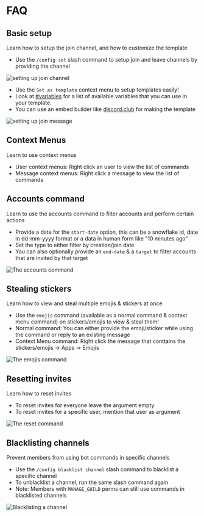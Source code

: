 # FAQ

## Basic setup

Learn how to setup the join channel, and how to customize the template&#x20;

* Use the `/config set` slash command to setup join and leave channels by providing the channel

![setting up join channel](https://i.imgur.com/kWe5qjX.gif)

* Use the `Set as template` context menu to setup templates easily!
* Look at [#variables](../commands/config.md#variables "mention") for a list of available variables that you can use in your template.
* You can use an embed builder like [discord.club](https://discord.club/dashboard) for making the template

![setting up join message](https://i.imgur.com/NydLETl.gif)

## Context Menus

Learn to use context menus

* User context menus: Right click an user to view the list of commands
* Message context menus: Right click a message to view the list of commands

## Accounts command

Learn to use the accounts command to filter accounts and perform certain actions

* Provide a date for the `start-date` option, this can be a snowflake id, date in dd-mm-yyyy format or a data in human form like "10 minutes ago"
* Set the type to either filter by creation/join date
* You can also optionally provide an `end-date` & a `target` to filter accounts that are invited by that target

![The accounts command](https://i.imgur.com/AV6ygSE.gif)

## Stealing stickers

Learn how to view and steal multiple emojis & stickers at once

* Use the `emojis` command (available as a normal command & context menu command) on stickers/emojis to view & steal them!
* Normal command: You can either provide the emoji/sticker while using the command or reply to an existing message
* Context Menu command: Right click the message that conttains the stickers/emojis -> Apps -> Emojis

![The emojis command](https://i.imgur.com/ZGbHMS2.gif)

## Resetting invites

Learn how to reset invites

* To reset invites for everyone leave the argument empty
* To reset invites for a specific user, mention that user as argument

![The reset command](https://i.imgur.com/g9Eom1k.gif)

## Blacklisting channels

Prevent members from using bot commands in specific channels

* Use the `/config blacklist channel` slash command to blacklist a specific channel
* To unblacklist a channel, run the same slash command again
* Note: Members with `MANAGE_GUILD` perms can still use commands in blacklisted channels

![Blacklisting a channel](https://i.imgur.com/BJu2VOB.gif)
